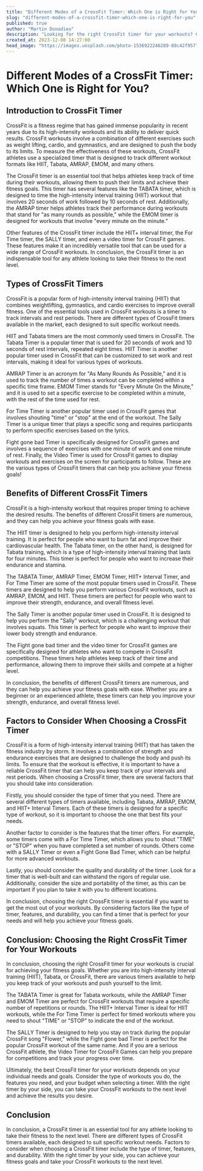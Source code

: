 ```yaml
---
title: "Different Modes of a CrossFit Timer: Which One is Right for You?"
slug: "different-modes-of-a-crossfit-timer-which-one-is-right-for-you"
published: true
author: "Martin Donadieu"
description: "Looking for the right CrossFit timer for your workouts? Check out our comprehensive guide to different types of timers, their benefits, and factors to consider when choosing the perfect one for your fitness goals."
created_at: 2023-12-08 14:27:00
head_image: "https://images.unsplash.com/photo-1536922246289-88c42f957773?ixlib=rb-4.0.3&q=80&fm=jpg&crop=entropy&cs=tinysrgb&w=1200"
---
```


# Different Modes of a CrossFit Timer: Which One is Right for You?

## **Introduction to CrossFit Timer**

CrossFit is a fitness regime that has gained immense popularity in recent years due to its high-intensity workouts and its ability to deliver quick results. CrossFit workouts involve a combination of different exercises such as weight lifting, cardio, and gymnastics, and are designed to push the body to its limits. To measure the effectiveness of these workouts, CrossFit athletes use a specialized timer that is designed to track different workout formats like HIIT, Tabata, AMRAP, EMOM, and many others.

The CrossFit timer is an essential tool that helps athletes keep track of time during their workouts, allowing them to push their limits and achieve their fitness goals. This timer has several features like the TABATA timer, which is designed to time the high-intensity interval training (HIIT) workout that involves 20 seconds of work followed by 10 seconds of rest. Additionally, the AMRAP timer helps athletes track their performance during workouts that stand for "as many rounds as possible," while the EMOM timer is designed for workouts that involve "every minute on the minute."

Other features of the CrossFit timer include the HIIT+ interval timer, the For Time timer, the SALLY timer, and even a video timer for CrossFit games. These features make it an incredibly versatile tool that can be used for a wide range of CrossFit workouts. In conclusion, the CrossFit timer is an indispensable tool for any athlete looking to take their fitness to the next level.

## **Types of CrossFit Timers**

CrossFit is a popular form of high-intensity interval training (HIIT) that combines weightlifting, gymnastics, and cardio exercises to improve overall fitness. One of the essential tools used in CrossFit workouts is a timer to track intervals and rest periods. There are different types of CrossFit timers available in the market, each designed to suit specific workout needs.

HIIT and Tabata timers are the most commonly used timers in CrossFit. The Tabata Timer is a popular timer that is used for 20 seconds of work and 10 seconds of rest intervals, repeated eight times. HIIT Timer is another popular timer used in CrossFit that can be customized to set work and rest intervals, making it ideal for various types of workouts.

AMRAP Timer is an acronym for "As Many Rounds As Possible," and it is used to track the number of times a workout can be completed within a specific time frame. EMOM Timer stands for "Every Minute On the Minute," and it is used to set a specific exercise to be completed within a minute, with the rest of the time used for rest. 

For Time Timer is another popular timer used in CrossFit games that involves shouting "time" or "stop" at the end of the workout. The Sally Timer is a unique timer that plays a specific song and requires participants to perform specific exercises based on the lyrics.

Fight gone bad Timer is specifically designed for CrossFit games and involves a sequence of exercises with one minute of work and one minute of rest. Finally, the Video Timer is used for CrossFit games to display workouts and exercises on the screen for participants to follow. These are the various types of CrossFit timers that can help you achieve your fitness goals!

## **Benefits of Different CrossFit Timers**

CrossFit is a high-intensity workout that requires proper timing to achieve the desired results. The benefits of different CrossFit timers are numerous, and they can help you achieve your fitness goals with ease.

The HIIT timer is designed to help you perform high-intensity interval training. It is perfect for people who want to burn fat and improve their cardiovascular health. The Tabata timer, on the other hand, is designed for Tabata training, which is a type of high-intensity interval training that lasts for four minutes. This timer is perfect for people who want to increase their endurance and stamina.

The TABATA Timer, AMRAP Timer, EMOM Timer, HIIT+ Interval Timer, and For Time Timer are some of the most popular timers used in CrossFit. These timers are designed to help you perform various CrossFit workouts, such as AMRAP, EMOM, and HIIT. These timers are perfect for people who want to improve their strength, endurance, and overall fitness level.

The Sally Timer is another popular timer used in CrossFit. It is designed to help you perform the "Sally" workout, which is a challenging workout that involves squats. This timer is perfect for people who want to improve their lower body strength and endurance.

The Fight gone bad timer and the video timer for CrossFit games are specifically designed for athletes who want to compete in CrossFit competitions. These timers help athletes keep track of their time and performance, allowing them to improve their skills and compete at a higher level.

In conclusion, the benefits of different CrossFit timers are numerous, and they can help you achieve your fitness goals with ease. Whether you are a beginner or an experienced athlete, these timers can help you improve your strength, endurance, and overall fitness level.

## **Factors to Consider When Choosing a CrossFit Timer**

CrossFit is a form of high-intensity interval training (HIIT) that has taken the fitness industry by storm. It involves a combination of strength and endurance exercises that are designed to challenge the body and push its limits. To ensure that the workout is effective, it is important to have a reliable CrossFit timer that can help you keep track of your intervals and rest periods. When choosing a CrossFit timer, there are several factors that you should take into consideration.

Firstly, you should consider the type of timer that you need. There are several different types of timers available, including Tabata, AMRAP, EMOM, and HIIT+ Interval Timers. Each of these timers is designed for a specific type of workout, so it is important to choose the one that best fits your needs.

Another factor to consider is the features that the timer offers. For example, some timers come with a For Time Timer, which allows you to shout "TIME" or "STOP" when you have completed a set number of rounds. Others come with a SALLY Timer or even a Fight Gone Bad Timer, which can be helpful for more advanced workouts.

Lastly, you should consider the quality and durability of the timer. Look for a timer that is well-built and can withstand the rigors of regular use. Additionally, consider the size and portability of the timer, as this can be important if you plan to take it with you to different locations.

In conclusion, choosing the right CrossFit timer is essential if you want to get the most out of your workouts. By considering factors like the type of timer, features, and durability, you can find a timer that is perfect for your needs and will help you achieve your fitness goals.

## **Conclusion: Choosing the Right CrossFit Timer for Your Workouts**

In conclusion, choosing the right CrossFit timer for your workouts is crucial for achieving your fitness goals. Whether you are into high-intensity interval training (HIIT), Tabata, or CrossFit, there are various timers available to help you keep track of your workouts and push yourself to the limit.

The TABATA Timer is great for Tabata workouts, while the AMRAP Timer and EMOM Timer are perfect for CrossFit workouts that require a specific number of repetitions or rounds. The HIIT+ Interval Timer is ideal for HIIT workouts, while the For Time Timer is perfect for timed workouts where you need to shout "TIME" or "STOP" to indicate the end of the workout.

The SALLY Timer is designed to help you stay on track during the popular CrossFit song "Flower," while the Fight gone bad Timer is perfect for the popular CrossFit workout of the same name. And if you are a serious CrossFit athlete, the Video Timer for CrossFit Games can help you prepare for competitions and track your progress over time.

Ultimately, the best CrossFit timer for your workouts depends on your individual needs and goals. Consider the type of workouts you do, the features you need, and your budget when selecting a timer. With the right timer by your side, you can take your CrossFit workouts to the next level and achieve the results you desire.

## **Conclusion**

In conclusion, a CrossFit timer is an essential tool for any athlete looking to take their fitness to the next level. There are different types of CrossFit timers available, each designed to suit specific workout needs. Factors to consider when choosing a CrossFit timer include the type of timer, features, and durability. With the right timer by your side, you can achieve your fitness goals and take your CrossFit workouts to the next level.